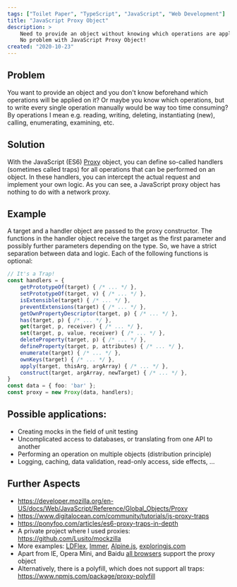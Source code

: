 ```yaml
---
tags: ["Toilet Paper", "TypeScript", "JavaScript", "Web Development"]
title: "JavaScript Proxy Object"
description: >
    Need to provide an object without knowing which operations are applied to it or without writing them manually?
    No problem with JavaScript Proxy Object!
created: "2020-10-23"
---
```


## Problem

You want to provide an object and you don't know beforehand which operations will be applied on it? Or maybe you know which operations, but to write every single operation manually would be way too time consuming? By operations I mean e.g. reading, writing, deleting, instantiating (new), calling, enumerating, examining, etc.

## Solution

With the JavaScript (ES6) [Proxy](https://developer.mozilla.org/en-US/docs/Web/JavaScript/Reference/Global_Objects/Proxy) object, you can define so-called handlers (sometimes called traps) for all operations that can be performed on an object. In these handlers, you can intercept the actual request and implement your own logic. As you can see, a JavaScript proxy object has nothing to do with a network proxy.

## Example

A target and a handler object are passed to the proxy constructor. The functions in the handler object receive the target as the first parameter and possibly further parameters depending on the type. So, we have a strict separation between data and logic. Each of the following functions is optional:

```ts
// It's a Trap!
const handlers = {
    getPrototypeOf(target) { /* ... */ },
    setPrototypeOf(target, v) { /* ... */ },
    isExtensible(target) { /* ... */ },
    preventExtensions(target) { /* ... */ },
    getOwnPropertyDescriptor(target, p) { /* ... */ },
    has(target, p) { /* ... */ },
    get(target, p, receiver) { /* ... */ },
    set(target, p, value, receiver) { /* ... */ },
    deleteProperty(target, p) { /* ... */ },
    defineProperty(target, p, attributes) { /* ... */ },
    enumerate(target) { /* ... */ },
    ownKeys(target) { /* ... */ },
    apply(target, thisArg, argArray) { /* ... */ },
    construct(target, argArray, newTarget) { /* ... */ },
}
const data = { foo: 'bar' };
const proxy = new Proxy(data, handlers);
```

## Possible applications:

-   Creating mocks in the field of unit testing
-   Uncomplicated access to databases, or translating from one API to another
-   Performing an operation on multiple objects (distribution principle)
-   Logging, caching, data validation, read-only access, side effects, ...

## Further Aspects

-   https://developer.mozilla.org/en-US/docs/Web/JavaScript/Reference/Global_Objects/Proxy
-   https://www.digitalocean.com/community/tutorials/js-proxy-traps
-   https://ponyfoo.com/articles/es6-proxy-traps-in-depth
-   A private project where I used proxies: https://github.com/Lusito/mockzilla
-   More examples: [LDFlex](https://github.com/LDflex/LDflex), [Immer](https://github.com/immerjs/immer), [Alpine.js](https://github.com/alpinejs/alpine), [exploringjs.com](https://exploringjs.com/es6/ch_proxies.html)
-   Apart from IE, Opera Mini, and Baidu [all browsers](https://caniuse.com/proxy) support the proxy object
-   Alternatively, there is a polyfill, which does not support all traps: https://www.npmjs.com/package/proxy-polyfill

